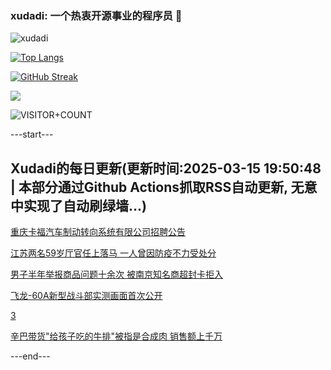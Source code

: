 ### xudadi: 一个热衷开源事业的程序员 👋

![xudadi](https://github-readme-stats-git-masterorgs-github-readme-stats-team.vercel.app/api?username=xudadi)

[![Top Langs](https://github-readme-stats.vercel.app/api/top-langs/?username=xudadi)](https://github.com/anuraghazra/github-readme-stats)

[![GitHub Streak](https://streak-stats.demolab.com?user=xudadi&locale=zh_Hans)](https://git.io/streak-stats)

![](https://raw.githubusercontent.com/xudadi/xudadi/main/assets/github-contribution-grid-snake.svg)

![VISITOR+COUNT](https://komarev.com/ghpvc/?username=xudadi&label=VISITOR+COUNT)


---start---

## Xudadi的每日更新(更新时间:2025-03-15 19:50:48 | 本部分通过Github Actions抓取RSS自动更新, 无意中实现了自动刷绿墙...)

[重庆卡福汽车制动转向系统有限公司招聘公告](https://www.gongkaoleida.com/article/2322581)

[江苏两名59岁厅官任上落马 一人曾因防疫不力受处分](https://m.163.com/news/article/JQMB8E8E0530JPVV.html)

[男子半年举报商品问题十余次 被南京知名商超封卡拒入](https://m.163.com/news/article/JQMBPJL000019K82.html)

[飞龙-60A新型战斗部实测画面首次公开](https://m.163.com/news/article/JQKT1NB50514R9OJ.html)

[3](https://m.163.com/touch/news/sub/domestic)

[辛巴带货"给孩子吃的牛排"被指是合成肉 销售额上千万](https://m.163.com/news/article/JQMKLR600519DFFO.html)

---end---
